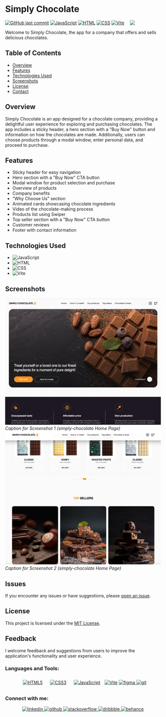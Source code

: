 # Simply Chocolate

<img align="right" src="https://media.giphy.com/media/du3J3cXyzhj75IOgvA/giphy.gif" width="100"/>

[![GitHub last commit](https://img.shields.io/github/last-commit/Alexandrbig1/simply-chocolate)](https://github.com/Alexandrbig1/goal-craft/commits/main)
[![JavaScript](https://img.shields.io/badge/JavaScript-Latest-yellow.svg)](https://developer.mozilla.org/en-US/docs/Web/JavaScript)
[![HTML](https://img.shields.io/badge/HTML5-<!DOCTYPE%20html>-orange)](https://developer.mozilla.org/en-US/docs/Web/HTML)
[![CSS](https://img.shields.io/badge/CSS3-styles-blue)](https://developer.mozilla.org/en-US/docs/Web/CSS)
[![Vite](https://img.shields.io/badge/Vite-5.0.10-green)](https://vitejs.dev/)

Welcome to Simply Chocolate, the app for a company that offers and sells
delicious chocolates.

## Table of Contents

- [Overview](#overview)
- [Features](#features)
- [Technologies Used](#technologies-used)
- [Screenshots](#screenshots)
- [License](#license)
- [Contact](#connect-with-me)

## Overview

Simply Chocolate is an app designed for a chocolate company, providing a
delightful user experience for exploring and purchasing chocolates. The app
includes a sticky header, a hero section with a "Buy Now" button and information
on how the chocolates are made. Additionally, users can choose products through
a modal window, enter personal data, and proceed to purchase.

## Features

- Sticky header for easy navigation
- Hero section with a "Buy Now" CTA button
- Modal window for product selection and purchase
- Overview of products
- Company benefits
- "Why Choose Us" section
- Animated cards showcasing chocolate ingredients
- Video of the chocolate-making process
- Products list using Swiper
- Top seller section with a "Buy Now" CTA button
- Customer reviews
- Footer with contact information

## Technologies Used

- ![JavaScript](https://img.shields.io/badge/JavaScript-F7DF1E.svg?style=for-the-badge&logo=JavaScript&logoColor=black)
- ![HTML](https://img.shields.io/badge/HTML5-E34F26.svg?style=for-the-badge&logo=HTML5&logoColor=white)
- ![CSS](https://img.shields.io/badge/CSS3-1572B6.svg?style=for-the-badge&logo=CSS3&logoColor=white)
- ![Vite](https://img.shields.io/badge/Vite-646CFF.svg?style=for-the-badge&logo=Vite&logoColor=white)

## Screenshots

![Home Page](./src/img/simply-chocolate1.jpg) _Caption for Screenshot 1
(simply-chocolate Home Page)_ 
![Home Page](./src/img/simply-chocolate2.jpg)
_Caption for Screenshot 2 (simply-chocolate Home Page)_

## Issues

If you encounter any issues or have suggestions, please
[open an issue](https://github.com/Alexandrbig1/simply-chocolate/issues).

## License

This project is licensed under the [MIT License](LICENSE).

## Feedback

I welcome feedback and suggestions from users to improve the application's
functionality and user experience.

### Languages and Tools:

<div align="center">  
 
<a href="https://en.wikipedia.org/wiki/HTML5" target="_blank"><img style="margin: 10px" src="https://profilinator.rishav.dev/skills-assets/html5-original-wordmark.svg" alt="HTML5" height="50" /></a>
<a href="https://www.w3schools.com/css/" target="_blank"><img style="margin: 10px" src="https://profilinator.rishav.dev/skills-assets/css3-original-wordmark.svg" alt="CSS3" height="50" /></a>
<a href="https://www.javascript.com/" target="_blank"><img style="margin: 10px" src="https://profilinator.rishav.dev/skills-assets/javascript-original.svg" alt="JavaScript" height="50" /></a>
<a href="https://vitejs.dev/" target="_blank" rel="noreferrer"><img src="https://raw.githubusercontent.com/danielcranney/readme-generator/main/public/icons/skills/vite-colored.svg" width="36" height="36" alt="Vite" /></a>
<a href="https://www.figma.com/" target="_blank" rel="noreferrer"> <img src="https://www.vectorlogo.zone/logos/figma/figma-icon.svg" alt="figma" width="40" height="40"/> </a>
<a href="https://git-scm.com/" target="_blank" rel="noreferrer"> <img src="https://www.vectorlogo.zone/logos/git-scm/git-scm-icon.svg" alt="git" width="40" height="40"/> </a>
</div>

### Connect with me:

<div align="center">
<a href="https://linkedin.com/in/alex-smagin29" target="_blank">
<img src=https://img.shields.io/badge/linkedin-%231E77B5.svg?&style=for-the-badge&logo=linkedin&logoColor=white alt=linkedin style="margin-bottom: 5px;" />
</a>
<a href="https://github.com/alexandrbig1" target="_blank">
<img src=https://img.shields.io/badge/github-%2324292e.svg?&style=for-the-badge&logo=github&logoColor=white alt=github style="margin-bottom: 5px;" />
</a>
  <a href="https://stackoverflow.com/users/22484161/alex-smagin" target="_blank">
<img src=https://img.shields.io/badge/stackoverflow-%23F28032.svg?&style=for-the-badge&logo=stackoverflow&logoColor=white alt=stackoverflow style="margin-bottom: 5px;" />
</a>
<a href="https://dribbble.com/Alexandrbig1" target="_blank">
<img src=https://img.shields.io/badge/dribbble-%23E45285.svg?&style=for-the-badge&logo=dribbble&logoColor=white alt=dribbble style="margin-bottom: 5px;" />
</a>
<a href="https://www.behance.net/a1126" target="_blank">
<img src=https://img.shields.io/badge/behance-%23191919.svg?&style=for-the-badge&logo=behance&logoColor=white alt=behance style="margin-bottom: 5px;" />
</a>  
</div>
